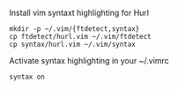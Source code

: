 Install vim syntaxt highlighting for Hurl

```
mkdir -p ~/.vim/{ftdetect,syntax}
cp ftdetect/hurl.vim ~/.vim/ftdetect
cp syntax/hurl.vim ~/.vim/syntax
```

Activate syntax highlighting in your ~/.vimrc
```
syntax on
```




